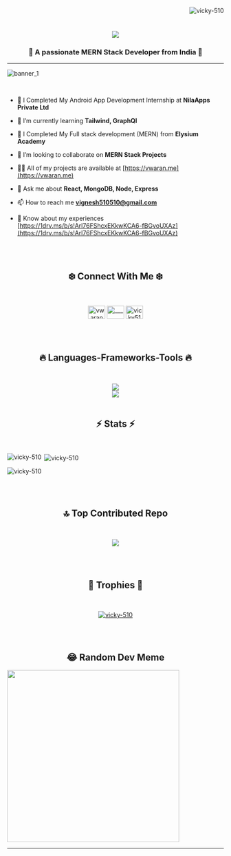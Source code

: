 <p align="right"> <img src="https://komarev.com/ghpvc/?username=vicky-510&label=Profile%20views&color=0e75b6&style=flat" alt="vicky-510" /> </p>


<h1 align="center">
  <a href="https://git.io/typing-svg">
    <img src="https://readme-typing-svg.herokuapp.com/?lines=Hi+There!+👋;+I'm+Vigneshwaran+M!;&center=true&size=30">
  </a>
</h1>
<h3 align="center">🌈 A passionate MERN Stack Developer from India 🌈</h3>
<hr>

![banner_1](https://github.com/vicky-510/vicky-510/assets/103897625/0ebcfb1e-1cc0-4a47-a51c-7efe237ef814)

<br>

- 🔭 I Completed My Android App Development Internship at **NilaApps Private Ltd**

- 🌱 I’m currently learning **Tailwind, GraphQl**

- 🤝 I Completed My Full stack development (MERN) from **Elysium Academy**

- 👯 I’m looking to collaborate on **MERN Stack Projects**

- 👨‍💻 All of my projects are available at [https://vwaran.me](https://vwaran.me)

- 💬 Ask me about **React, MongoDB, Node, Express**

- 📫 How to reach me **vignesh510510@gmail.com**

- 📄 Know about my experiences [https://1drv.ms/b/s!Arl76FShcxEKkwKCA6-fBGvoUXAz](https://1drv.ms/b/s!Arl76FShcxEKkwKCA6-fBGvoUXAz)
<br>

<br>

<h2 align="center">❄️  Connect With Me ❄️ </h2>
<br>
<p align="center">
<a href="https://linkedin.com/in/vwaran" target="blank"><img align="center" src="https://raw.githubusercontent.com/rahuldkjain/github-profile-readme-generator/master/src/images/icons/Social/linked-in-alt.svg" alt="vwaran" height="30" width="40" /></a>
<a href="https://instagram.com/_________mr__hac_ker_________" target="blank"><img align="center" src="https://raw.githubusercontent.com/rahuldkjain/github-profile-readme-generator/master/src/images/icons/Social/instagram.svg" alt="_________mr__hac_ker_________" height="30" width="40" /></a>
<a href="https://www.hackerrank.com/vicky510" target="blank"><img align="center" src="https://raw.githubusercontent.com/rahuldkjain/github-profile-readme-generator/master/src/images/icons/Social/hackerrank.svg" alt="vicky510" height="30" width="40" /></a>
</p>
<br>

<br>
<h2 align="center">🔥 Languages-Frameworks-Tools 🔥</h2>
<br>
<p align="center">
  <a href="https://skillicons.dev">
    <img src="https://skillicons.dev/icons?i=react,nodejs,express,mongodb,html,css,sass,javascript,jquery,java,php" /><br>
    <img src="https://skillicons.dev/icons?i=bootstrap,git,github,mysql,redux,linux,vscode,netlify,render" />

  </a>
<br>
<br>


<h2 align="center">⚡ Stats ⚡</h2>
<br>
<p><img align="left" src="https://github-readme-streak-stats.herokuapp.com/?user=vicky-510&" alt="vicky-510" /></p>
<p>&nbsp;<img align="center" src="https://github-readme-stats.vercel.app/api?username=vicky-510&show_icons=true&locale=en" alt="vicky-510" /></p>
<p align="left"  ><img  src="https://github-readme-stats.vercel.app/api/top-langs?username=vicky-510&show_icons=true&locale=en&layout=compact" alt="vicky-510" /></p>

<br>
<br>

<h2 align="center">🔝 Top Contributed Repo</h2>
<br>
<div align="center">
  
![](https://github-contributor-stats.vercel.app/api?username=vicky-510&limit=5&theme=chalk&combine_all_yearly_contributions=true) 

</div>
<br>
<br>

<h2 align="center">🌟 Trophies 🌟</h2>
<br>

<p align="center"> <a href="https://github.com/ryo-ma/github-profile-trophy"><img src="https://github-profile-trophy.vercel.app/?username=vicky-510" alt="vicky-510" /></a> </p>
<br>
<br>

<h2 align="center">😂 Random Dev Meme</h2>

<img src='https://randommeme-five.vercel.app/' style="height: 400px;"/>
<br>

---

